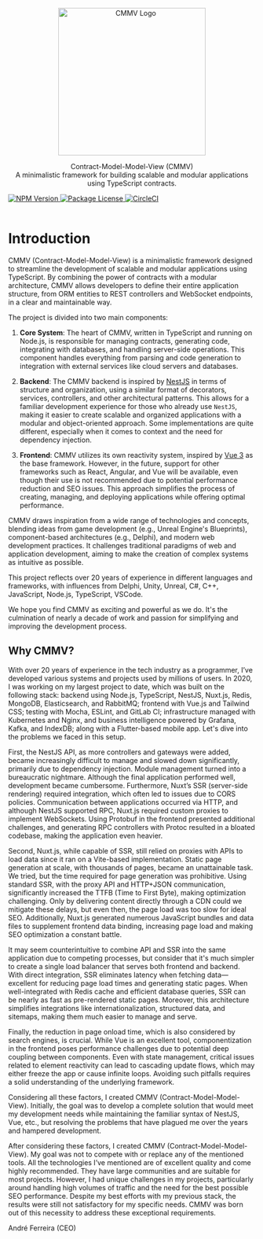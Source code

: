 <p align="center">
  <img src="assets/logo_CMMV_negativa.svg" width="300" alt="CMMV Logo" />
</p>
<p align="center">Contract-Model-Model-View (CMMV) <br/> A minimalistic framework for building scalable and modular applications using TypeScript contracts.</p>
<div class="flex flex-container">
    <a href="https://www.npmjs.com/package/@cmmv/core">
        <img src="https://img.shields.io/npm/v/@cmmv/core.svg" alt="NPM Version" />
    </a>
    <a href="https://github.com/andrehrferreira/cmmv/blob/main/LICENSE">
        <img src="https://img.shields.io/npm/l/@cmmv/core.svg" alt="Package License" />
    </a>
    <a href="https://dl.circleci.com/status-badge/redirect/circleci/QyJWAYrZ9JTfN1eubSDo5u/7gdwcdqbMYfbYYX4hhoNhc/tree/main" target="_blank">
        <img src="https://dl.circleci.com/status-badge/img/circleci/QyJWAYrZ9JTfN1eubSDo5u/7gdwcdqbMYfbYYX4hhoNhc/tree/main.svg" alt="CircleCI" />
    </a>
</div>

<br/>

# Introduction

CMMV (Contract-Model-Model-View) is a minimalistic framework designed to streamline the development of scalable and modular applications using TypeScript. By combining the power of contracts with a modular architecture, CMMV allows developers to define their entire application structure, from ORM entities to REST controllers and WebSocket endpoints, in a clear and maintainable way.

The project is divided into two main components:

1. **Core System**: The heart of CMMV, written in TypeScript and running on Node.js, is responsible for managing contracts, generating code, integrating with databases, and handling server-side operations. This component handles everything from parsing and code generation to integration with external services like cloud servers and databases.

3. **Backend**: The CMMV backend is inspired by [NestJS](https://nestjs.com/) in terms of structure and organization, using a similar format of decorators, services, controllers, and other architectural patterns. This allows for a familiar development experience for those who already use ``NestJS``, making it easier to create scalable and organized applications with a modular and object-oriented approach. Some implementations are quite different, especially when it comes to context and the need for dependency injection.

2. **Frontend**: CMMV utilizes its own reactivity system, inspired by [Vue 3](https://vuejs.org/) as the base framework. However, in the future, support for other frameworks such as React, Angular, and Vue will be available, even though their use is not recommended due to potential performance reduction and SEO issues. This approach simplifies the process of creating, managing, and deploying applications while offering optimal performance.

CMMV draws inspiration from a wide range of technologies and concepts, blending ideas from game development (e.g., Unreal Engine's Blueprints), component-based architectures (e.g., Delphi), and modern web development practices. It challenges traditional paradigms of web and application development, aiming to make the creation of complex systems as intuitive as possible.

This project reflects over 20 years of experience in different languages and frameworks, with influences from Delphi, Unity, Unreal, C#, C++, JavaScript, Node.js, TypeScript, VSCode.

We hope you find CMMV as exciting and powerful as we do. It's the culmination of nearly a decade of work and passion for simplifying and improving the development process.

## Why CMMV?

With over 20 years of experience in the tech industry as a programmer, I’ve developed various systems and projects used by millions of users. In 2020, I was working on my largest project to date, which was built on the following stack: backend using Node.js, TypeScript, NestJS, Nuxt.js, Redis, MongoDB, Elasticsearch, and RabbitMQ; frontend with Vue.js and Tailwind CSS; testing with Mocha, ESLint, and GitLab CI; infrastructure managed with Kubernetes and Nginx, and business intelligence powered by Grafana, Kafka, and IndexDB; along with a Flutter-based mobile app. Let's dive into the problems we faced in this setup.

First, the NestJS API, as more controllers and gateways were added, became increasingly difficult to manage and slowed down significantly, primarily due to dependency injection. Module management turned into a bureaucratic nightmare. Although the final application performed well, development became cumbersome. Furthermore, Nuxt’s SSR (server-side rendering) required integration, which often led to issues due to CORS policies. Communication between applications occurred via HTTP, and although NestJS supported RPC, Nuxt.js required custom proxies to implement WebSockets. Using Protobuf in the frontend presented additional challenges, and generating RPC controllers with Protoc resulted in a bloated codebase, making the application even heavier.

Second, Nuxt.js, while capable of SSR, still relied on proxies with APIs to load data since it ran on a Vite-based implementation. Static page generation at scale, with thousands of pages, became an unattainable task. We tried, but the time required for page generation was prohibitive. Using standard SSR, with the proxy API and HTTP+JSON communication, significantly increased the TTFB (Time to First Byte), making optimization challenging. Only by delivering content directly through a CDN could we mitigate these delays, but even then, the page load was too slow for ideal SEO. Additionally, Nuxt.js generated numerous JavaScript bundles and data files to supplement frontend data binding, increasing page load and making SEO optimization a constant battle.

It may seem counterintuitive to combine API and SSR into the same application due to competing processes, but consider that it's much simpler to create a single load balancer that serves both frontend and backend. With direct integration, SSR eliminates latency when fetching data—excellent for reducing page load times and generating static pages. When well-integrated with Redis cache and efficient database queries, SSR can be nearly as fast as pre-rendered static pages. Moreover, this architecture simplifies integrations like internationalization, structured data, and sitemaps, making them much easier to manage and serve.

Finally, the reduction in page onload time, which is also considered by search engines, is crucial. While Vue is an excellent tool, componentization in the frontend poses performance challenges due to potential deep coupling between components. Even with state management, critical issues related to element reactivity can lead to cascading update flows, which may either freeze the app or cause infinite loops. Avoiding such pitfalls requires a solid understanding of the underlying framework.

Considering all these factors, I created CMMV (Contract-Model-Model-View). Initially, the goal was to develop a complete solution that would meet my development needs while maintaining the familiar syntax of NestJS, Vue, etc., but resolving the problems that have plagued me over the years and hampered development.

After considering these factors, I created CMMV (Contract-Model-Model-View). My goal was not to compete with or replace any of the mentioned tools. All the technologies I’ve mentioned are of excellent quality and come highly recommended. They have large communities and are suitable for most projects. However, I had unique challenges in my projects, particularly around handling high volumes of traffic and the need for the best possible SEO performance. Despite my best efforts with my previous stack, the results were still not satisfactory for my specific needs. CMMV was born out of this necessity to address these exceptional requirements.

André Ferreira (CEO)

